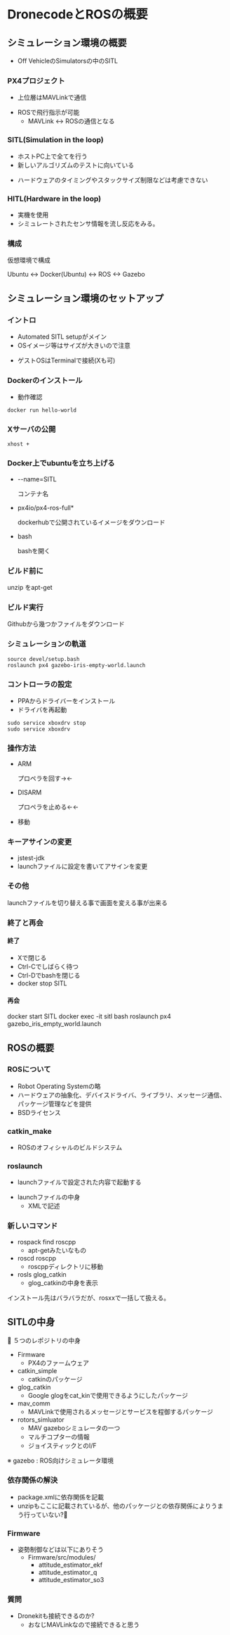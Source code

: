 # DronecodeとROSの概要

## シミュレーション環境の概要

* Off VehicleのSimulatorsの中のSITL

### PX4プロジェクト

* 上位層はMAVLinkで通信
+ ROSで飛行指示が可能
  + MAVLink <-> ROSの通信となる

### SITL(Simulation in the loop)

+ ホストPC上で全てを行う
+ 新しいアルゴリズムのテストに向いている
* ハードウェアのタイミングやスタックサイズ制限などは考慮できない

### HITL(Hardware in the loop)

* 実機を使用
* シミュレートされたセンサ情報を流し反応をみる。

### 構成

仮想環境で構成

Ubuntu <-> Docker(Ubuntu) <-> ROS <-> Gazebo

## シミュレーション環境のセットアップ

### イントロ

+ Automated SITL setupがメイン
+ OSイメージ等はサイズが大きいので注意
* ゲストOSはTerminalで接続(Xも可)

### Dockerのインストール

* 動作確認
```
docker run hello-world
```

### Xサーバの公開

```
xhost +
```

### Docker上でubuntuを立ち上げる

* --name=SITL

  コンテナ名
* px4io/px4-ros-full*

  dockerhubで公開されているイメージをダウンロード

* bash

  bashを開く

### ビルド前に

unzip をapt-get

### ビルド実行

Githubから幾つかファイルをダウンロード

### シミュレーションの軌道

```
source devel/setup.bash
roslaunch px4 gazebo-iris-empty-world.launch
```

### コントローラの設定

* PPAからドライバーをインストール
* ドライバを再起動
```
sudo service xboxdrv stop
sudo service xboxdrv
```

### 操作方法

* ARM

  プロペラを回す-><-

* DISARM

  プロペラを止める<-<-

* 移動

### キーアサインの変更

* jstest-jdk
* launchファイルに設定を書いてアサインを変更

### その他

launchファイルを切り替える事で画面を変える事が出来る

### 終了と再会

#### 終了
* Xで閉じる
* Ctrl-Cでしばらく待つ
* Ctrl-Dでbashを閉じる
* docker stop SITL

#### 再会

docker start SITL
docker exec -it sitl bash
roslaunch px4 gazebo_iris_empty_world.launch

## ROSの概要

### ROSについて

* Robot Operating Systemの略
* ハードウェアの抽象化、デバイスドライバ、ライブラリ、メッセージ通信、パッケージ管理などを提供
* BSDライセンス

### catkin_make

* ROSのオフィシャルのビルドシステム

### roslaunch

+ launchファイルで設定された内容で起動する
* launchファイルの中身
  * XMLで記述

### 新しいコマンド

* rospack find roscpp
  * apt-getみたいなもの
* roscd roscpp
  * roscppディレクトリに移動
* rosls glog_catkin
  * glog_catkinの中身を表示

インストール先はバラバラだが、rosxxで一括して扱える。

## SITLの中身

５つのレポジトリの中身

* Firmware
  + PX4のファームウェア
* catkin_simple
  * catkinのパッケージ
* glog_catkin
  * Google glogをcat_kinで使用できるようにしたパッケージ
* mav_comm
  * MAVLinkで使用されるメッセージとサービスを程御するパッケージ
* rotors_simluator
  * MAV gazeboシミュレータの一つ
  * マルチコプターの情報
  * ジョイスティックとのI/F

※ gazebo : ROS向けシミュレータ環境  

### 依存関係の解決

* package.xmlに依存関係を記載
* unzipもここに記載されているが、他のパッケージとの依存関係によりうまう行っていない?

### Firmware

* 姿勢制御などは以下にありそう
  * Firmware/src/modules/
    * attitude_estimator_ekf
    * attitude_estimator_q
    * attitude_estimator_so3

### 質問

* Dronekitも接続できるのか?
  + おなじMAVLinkなので接続できると思う
